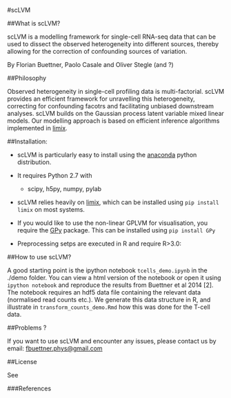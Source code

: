 #scLVM


##What is scLVM?

scLVM is a modelling framework for single-cell RNA-seq data that can be used to dissect the observed heterogeneity into different sources, thereby allowing for the correction of confounding sources of variation. 

By Florian Buettner, Paolo Casale and Oliver Stegle (and ?)

##Philosophy

Observed heterogeneity in single-cell profiling data is multi-factorial. scLVM provides an efficient framework for unravelling this heterogeneity, correcting for confounding facotrs and facilitating unbiased downstream analyses. scLVM builds on the Gaussian process latent variable mixed linear models. Our modelling approach is based on efficient inference algorithms implemented in [limix](https://github.com/PMBio/limix).

##Installation:

* scLVM is particularly easy to install using the [anaconda](https://store.continuum.io/cshop/anaconda) python distribution.
 
* It requires Python 2.7 with
  - scipy, h5py, numpy, pylab

* scLVM relies heavily on [limix](https://github.com/PMBio/limix), which can be installed using ``pip install limix`` on most systems.

* If you would like to use the non-linear GPLVM for visualisation, you require the [GPy](https://github.com/SheffieldML/GPy) package. This can be installed using `pip install GPy` 

* Preprocessing setps are executed in R and require R>3.0:

##How to use scLVM?

A good starting point is the ipython notebook `tcells_demo.ipynb` in the ./demo folder. You can view a html version of the notebook or open it using `ipython notebook` and reproduce the results from Buettner et al 2014 [2]. The notebook requires an hdf5 data file containing the relevant data (normalised read counts etc.). We generate this data structure in R, and illustrate in `transform_counts_demo.Rmd` how this was done for the T-cell data. 


##Problems ?

If you want to use scLVM and encounter any issues, please contact us by email: fbuettner.phys@gmail.com

##License

See 

###References

